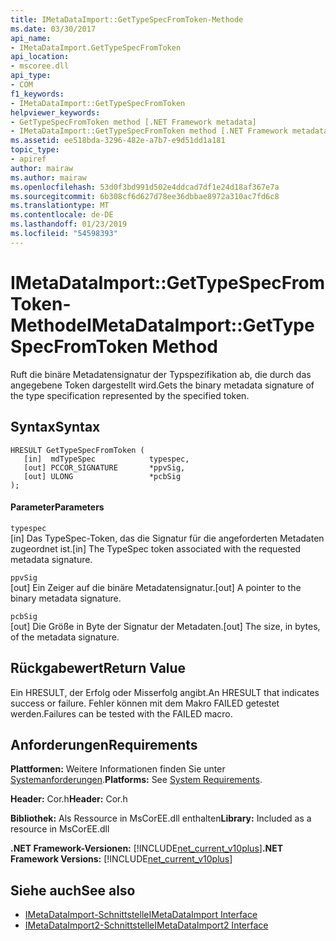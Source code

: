 ```yaml
---
title: IMetaDataImport::GetTypeSpecFromToken-Methode
ms.date: 03/30/2017
api_name:
- IMetaDataImport.GetTypeSpecFromToken
api_location:
- mscoree.dll
api_type:
- COM
f1_keywords:
- IMetaDataImport::GetTypeSpecFromToken
helpviewer_keywords:
- GetTypeSpecFromToken method [.NET Framework metadata]
- IMetaDataImport::GetTypeSpecFromToken method [.NET Framework metadata]
ms.assetid: ee518bda-3296-482e-a7b7-e9d51dd1a181
topic_type:
- apiref
author: mairaw
ms.author: mairaw
ms.openlocfilehash: 53d0f3bd991d502e4ddcad7df1e24d18af367e7a
ms.sourcegitcommit: 6b308cf6d627d78ee36dbbae8972a310ac7fd6c8
ms.translationtype: MT
ms.contentlocale: de-DE
ms.lasthandoff: 01/23/2019
ms.locfileid: "54598393"
---
```

# <a name="imetadataimportgettypespecfromtoken-method"></a><span data-ttu-id="c99c5-102">IMetaDataImport::GetTypeSpecFromToken-Methode</span><span class="sxs-lookup"><span data-stu-id="c99c5-102">IMetaDataImport::GetTypeSpecFromToken Method</span></span>
<span data-ttu-id="c99c5-103">Ruft die binäre Metadatensignatur der Typspezifikation ab, die durch das angegebene Token dargestellt wird.</span><span class="sxs-lookup"><span data-stu-id="c99c5-103">Gets the binary metadata signature of the type specification represented by the specified token.</span></span>  
  
## <a name="syntax"></a><span data-ttu-id="c99c5-104">Syntax</span><span class="sxs-lookup"><span data-stu-id="c99c5-104">Syntax</span></span>  
  
```  
HRESULT GetTypeSpecFromToken (   
   [in]  mdTypeSpec            typespec,   
   [out] PCCOR_SIGNATURE       *ppvSig,   
   [out] ULONG                 *pcbSig  
);  
```  
  
#### <a name="parameters"></a><span data-ttu-id="c99c5-105">Parameter</span><span class="sxs-lookup"><span data-stu-id="c99c5-105">Parameters</span></span>  
 `typespec`  
 <span data-ttu-id="c99c5-106">[in] Das TypeSpec-Token, das die Signatur für die angeforderten Metadaten zugeordnet ist.</span><span class="sxs-lookup"><span data-stu-id="c99c5-106">[in] The TypeSpec token associated with the requested metadata signature.</span></span>  
  
 `ppvSig`  
 <span data-ttu-id="c99c5-107">[out] Ein Zeiger auf die binäre Metadatensignatur.</span><span class="sxs-lookup"><span data-stu-id="c99c5-107">[out] A pointer to the binary metadata signature.</span></span>  
  
 `pcbSig`  
 <span data-ttu-id="c99c5-108">[out] Die Größe in Byte der Signatur der Metadaten.</span><span class="sxs-lookup"><span data-stu-id="c99c5-108">[out] The size, in bytes, of the metadata signature.</span></span>  
  
## <a name="return-value"></a><span data-ttu-id="c99c5-109">Rückgabewert</span><span class="sxs-lookup"><span data-stu-id="c99c5-109">Return Value</span></span>  
 <span data-ttu-id="c99c5-110">Ein HRESULT, der Erfolg oder Misserfolg angibt.</span><span class="sxs-lookup"><span data-stu-id="c99c5-110">An HRESULT that indicates success or failure.</span></span> <span data-ttu-id="c99c5-111">Fehler können mit dem Makro FAILED getestet werden.</span><span class="sxs-lookup"><span data-stu-id="c99c5-111">Failures can be tested with the FAILED macro.</span></span>  
  
## <a name="requirements"></a><span data-ttu-id="c99c5-112">Anforderungen</span><span class="sxs-lookup"><span data-stu-id="c99c5-112">Requirements</span></span>  
 <span data-ttu-id="c99c5-113">**Plattformen:** Weitere Informationen finden Sie unter [Systemanforderungen](../../../../docs/framework/get-started/system-requirements.md).</span><span class="sxs-lookup"><span data-stu-id="c99c5-113">**Platforms:** See [System Requirements](../../../../docs/framework/get-started/system-requirements.md).</span></span>  
  
 <span data-ttu-id="c99c5-114">**Header:** Cor.h</span><span class="sxs-lookup"><span data-stu-id="c99c5-114">**Header:** Cor.h</span></span>  
  
 <span data-ttu-id="c99c5-115">**Bibliothek:** Als Ressource in MsCorEE.dll enthalten</span><span class="sxs-lookup"><span data-stu-id="c99c5-115">**Library:** Included as a resource in MsCorEE.dll</span></span>  
  
 <span data-ttu-id="c99c5-116">**.NET Framework-Versionen:** [!INCLUDE[net_current_v10plus](../../../../includes/net-current-v10plus-md.md)]</span><span class="sxs-lookup"><span data-stu-id="c99c5-116">**.NET Framework Versions:** [!INCLUDE[net_current_v10plus](../../../../includes/net-current-v10plus-md.md)]</span></span>  
  
## <a name="see-also"></a><span data-ttu-id="c99c5-117">Siehe auch</span><span class="sxs-lookup"><span data-stu-id="c99c5-117">See also</span></span>
- [<span data-ttu-id="c99c5-118">IMetaDataImport-Schnittstelle</span><span class="sxs-lookup"><span data-stu-id="c99c5-118">IMetaDataImport Interface</span></span>](../../../../docs/framework/unmanaged-api/metadata/imetadataimport-interface.md)
- [<span data-ttu-id="c99c5-119">IMetaDataImport2-Schnittstelle</span><span class="sxs-lookup"><span data-stu-id="c99c5-119">IMetaDataImport2 Interface</span></span>](../../../../docs/framework/unmanaged-api/metadata/imetadataimport2-interface.md)
